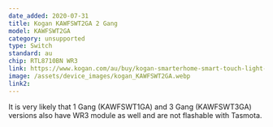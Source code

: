 ```yaml
---
date_added: 2020-07-31
title: Kogan KAWFSWT2GA 2 Gang
model: KAWFSWT2GA
category: unsupported
type: Switch
standard: au
chip: RTL8710BN WR3
link: https://www.kogan.com/au/buy/kogan-smarterhome-smart-touch-light-2-switch-gang/
image: /assets/device_images/kogan_KAWFSWT2GA.webp
link2: 
---
```


It is very likely that 1 Gang (KAWFSWT1GA) and 3 Gang (KAWFSWT3GA) versions also have WR3 module as well and are not flashable with Tasmota.
